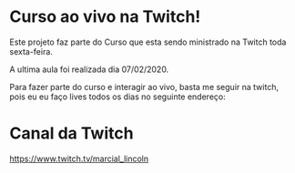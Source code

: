 # Curso ao vivo na Twitch!

Este projeto faz parte do Curso que esta sendo ministrado na Twitch toda sexta-feira.

A ultima aula foi realizada dia 07/02/2020.


Para fazer parte do curso e interagir ao vivo, basta me seguir na twitch, pois eu eu faço lives todos os dias no seguinte endereço:


# Canal da Twitch
https://www.twitch.tv/marcial_lincoln
